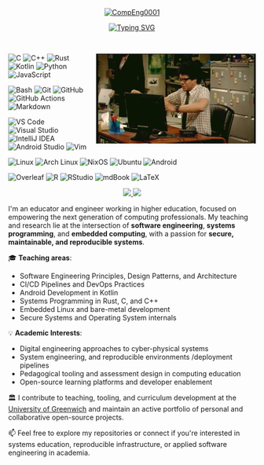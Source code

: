 <div align="center">
  <a href="https://github.com/CompEng0001">
	<img src="https://github.com/user-attachments/assets/18e861c1-afe7-4e68-88e3-00fa53db1c8e" alt="CompEng0001" style="width:350px">
  </a>

[![Typing SVG](https://readme-typing-svg.demolab.com?font=Fira+Code&size=22&letterSpacing=0.1rem&pause=1000&color=8F33DF&multiline=false&width=650&lines=Computer+Engineer%2C+Lecturer+and+developer++;10%2B+years+of+teaching+and+developing)](https://git.io/typing-svg)

</div>

<br/>

<p align="left">
  <img src="./moss.gif" alt="moss_rage" align="right" style="width:325px">
  <!-- Languages -->
  <img src="https://img.shields.io/badge/C-00599C?style=for-the-badge&logo=c&logoColor=white" alt="C" />
  <img src="https://img.shields.io/badge/C++-00599C?style=for-the-badge&logo=c%2B%2B&logoColor=white" alt="C++" />
  <img src="https://img.shields.io/badge/Rust-000000?style=for-the-badge&logo=rust&logoColor=white" alt="Rust" />
  <img src="https://img.shields.io/badge/Kotlin-7F52FF?style=for-the-badge&logo=kotlin&logoColor=white" alt="Kotlin" />
  <img src="https://img.shields.io/badge/Python-3776AB?style=for-the-badge&logo=python&logoColor=white" alt="Python" />
  <img src="https://img.shields.io/badge/JS-F7DF1E?style=for-the-badge&logo=javascript&logoColor=black" alt="JavaScript" />
</p>

<p align="left">
  <!-- Tools & DevOps -->
  <img src="https://img.shields.io/badge/Bash-4EAA25?style=for-the-badge&logo=gnubash&logoColor=white" alt="Bash" />
  <img src="https://img.shields.io/badge/Git-F05032?style=for-the-badge&logo=git&logoColor=white" alt="Git" />
  <img src="https://img.shields.io/badge/GH-181717?style=for-the-badge&logo=github&logoColor=white" alt="GitHub" />
  <img src="https://img.shields.io/badge/GH Actions-2088FF?style=for-the-badge&logo=githubactions&logoColor=white" alt="GitHub Actions" />
  <img src="https://img.shields.io/badge/MD-000000?style=for-the-badge&logo=markdown&logoColor=white" alt="Markdown" />
</p>

<p align="left">
  <!-- Editors & IDEs -->
  <img src="https://img.shields.io/badge/VS%20Code-007ACC?style=for-the-badge&logo=visual-studio-code&logoColor=white" alt="VS Code" />
  <img src="https://img.shields.io/badge/VS-5C2D91?style=for-the-badge&logo=visual-studio&logoColor=white" alt="Visual Studio" />
  <img src="https://img.shields.io/badge/IntelliJ-000000?style=for-the-badge&logo=intellijidea&logoColor=white" alt="IntelliJ IDEA" />
  <img src="https://img.shields.io/badge/AStudio-3DDC84?style=for-the-badge&logo=androidstudio&logoColor=white" alt="Android Studio" />
  <img src="https://img.shields.io/badge/Vim-019733?style=for-the-badge&logo=vim&logoColor=white" alt="Vim" />
</p>

<p align="left">
  <!-- Operating Systems -->
  <img src="https://img.shields.io/badge/Linux-FCC624?style=for-the-badge&logo=linux&logoColor=black" alt="Linux" />
  <img src="https://img.shields.io/badge/Arch-1793D1?style=for-the-badge&logo=archlinux&logoColor=white" alt="Arch Linux" />
  <img src="https://img.shields.io/badge/NixOS-5277C3?style=for-the-badge&logo=nixos&logoColor=white" alt="NixOS" />
  <img src="https://img.shields.io/badge/Ubuntu-E95420?style=for-the-badge&logo=ubuntu&logoColor=white" alt="Ubuntu" />
  <img src="https://img.shields.io/badge/Android-3DDC84?style=for-the-badge&logo=android&logoColor=white" alt="Android" />
</p>

<p align="left">
  <!-- Academic Tools -->
  <img src="https://img.shields.io/badge/Overleaf-47A141?style=for-the-badge&logo=overleaf&logoColor=white" alt="Overleaf" />
  <img src="https://img.shields.io/badge/R-276DC3?style=for-the-badge&logo=r&logoColor=white" alt="R" />
  <img src="https://img.shields.io/badge/RStudio-75AADB?style=for-the-badge&logo=rstudio&logoColor=white" alt="RStudio" />
  <img src="https://img.shields.io/badge/mdBook-000000?style=for-the-badge&logo=mdbook&logoColor=white" alt="mdBook" />
  <img src="https://img.shields.io/badge/LaTeX-008080?style=for-the-badge&logo=latex&logoColor=white" alt="LaTeX" />
</p>

<p align="center">
<a href="https://github.com/CompEng0001">  
  <img width="45%" src="https://github-readme-stats-eight-theta.vercel.app/api?username=CompEng0001&show_icons=true&theme=material-palenight&include_all_commits=true&count_private=true"/> <img width="45%" src="https://nirzak-streak-stats.vercel.app?user=CompEng0001&theme=material-palenight&hide_border=false&date_format=j%20M%5B%20Y%5D&mode=weekly"/>
</a>
</p>

I'm an educator and engineer working in higher education, focused on empowering the next generation of computing professionals. My teaching and research lie at the intersection of **software engineering**, **systems programming**, and **embedded computing**, with a passion for **secure, maintainable, and reproducible systems**.

🎓 **Teaching areas**:
- Software Engineering Principles, Design Patterns, and Architecture
- CI/CD Pipelines and DevOps Practices
- Android Development in Kotlin
- Systems Programming in Rust, C, and C++
- Embedded Linux and bare-metal development
- Secure Systems and Operating System internals

💡 **Academic Interests**:
- Digital engineering approaches to cyber-physical systems
- System engineering, and reproducible environments /deployment pipelines
- Pedagogical tooling and assessment design in computing education
- Open-source learning platforms and developer enablement

🏛️ I contribute to teaching, tooling, and curriculum development at the [University of Greenwich](https://github.com/UniOfGreenwich) and maintain an active portfolio of personal and collaborative open-source projects.

📫 Feel free to explore my repositories or connect if you're interested in systems education, reproducible infrastructure, or applied software engineering in academia.
